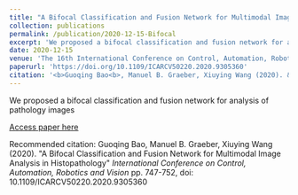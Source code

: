 ```yaml
---
title: "A Bifocal Classification and Fusion Network for Multimodal Image Analysis in Histopathology"
collection: publications
permalink: /publication/2020-12-15-Bifocal
excerpt: 'We proposed a bifocal classification and fusion network for analysis of pathology images'
date: 2020-12-15
venue: 'The 16th International Conference on Control, Automation, Robotics and Vision'
paperurl: 'https://doi.org/10.1109/ICARCV50220.2020.9305360'
citation: '<b>Guoqing Bao<b>, Manuel B. Graeber, Xiuying Wang (2020). &quot;A Bifocal Classification and Fusion Network for Multimodal Image Analysis in Histopathology&quot; <i>International Conference on Control, Automation, Robotics and Vision</i> pp. 747-752, doi: 10.1109/ICARCV50220.2020.9305360'
---
```

We proposed a bifocal classification and fusion network for analysis of pathology images

[Access paper here](https://doi.org/10.1109/ICARCV50220.2020.9305360)

Recommended citation: Guoqing Bao, Manuel B. Graeber, Xiuying Wang (2020). "A Bifocal Classification and Fusion Network for Multimodal Image Analysis in Histopathology" <i>International Conference on Control, Automation, Robotics and Vision</i> pp. 747-752, doi: 10.1109/ICARCV50220.2020.9305360